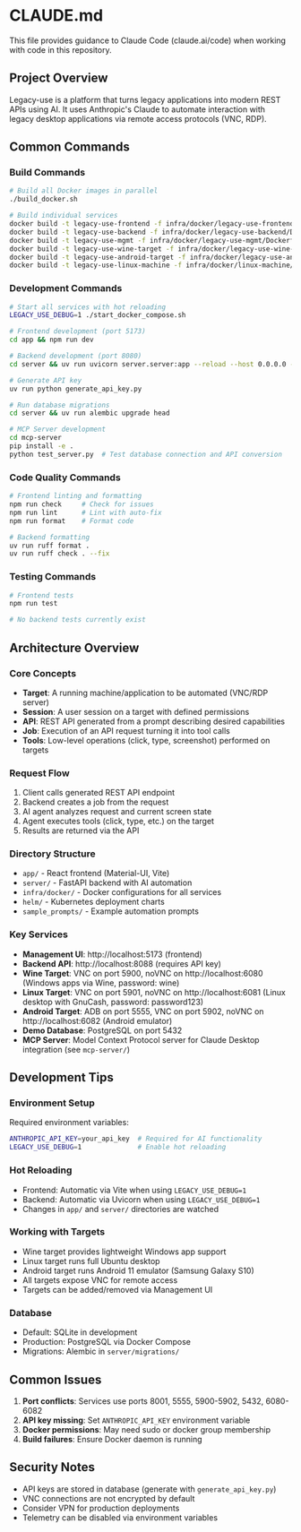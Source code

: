 # CLAUDE.md

This file provides guidance to Claude Code (claude.ai/code) when working with code in this repository.

## Project Overview

Legacy-use is a platform that turns legacy applications into modern REST APIs using AI. It uses Anthropic's Claude to automate interaction with legacy desktop applications via remote access protocols (VNC, RDP).

## Common Commands

### Build Commands
```bash
# Build all Docker images in parallel
./build_docker.sh

# Build individual services
docker build -t legacy-use-frontend -f infra/docker/legacy-use-frontend/Dockerfile .
docker build -t legacy-use-backend -f infra/docker/legacy-use-backend/Dockerfile .
docker build -t legacy-use-mgmt -f infra/docker/legacy-use-mgmt/Dockerfile .
docker build -t legacy-use-wine-target -f infra/docker/legacy-use-wine-target/Dockerfile .
docker build -t legacy-use-android-target -f infra/docker/legacy-use-android-target/Dockerfile .
docker build -t legacy-use-linux-machine -f infra/docker/linux-machine/Dockerfile .
```

### Development Commands
```bash
# Start all services with hot reloading
LEGACY_USE_DEBUG=1 ./start_docker_compose.sh

# Frontend development (port 5173)
cd app && npm run dev

# Backend development (port 8080)
cd server && uv run uvicorn server.server:app --reload --host 0.0.0.0 --port 8080

# Generate API key
uv run python generate_api_key.py

# Run database migrations
cd server && uv run alembic upgrade head

# MCP Server development
cd mcp-server
pip install -e .
python test_server.py  # Test database connection and API conversion
```

### Code Quality Commands
```bash
# Frontend linting and formatting
npm run check     # Check for issues
npm run lint      # Lint with auto-fix
npm run format    # Format code

# Backend formatting
uv run ruff format .
uv run ruff check . --fix
```

### Testing Commands
```bash
# Frontend tests
npm run test

# No backend tests currently exist
```

## Architecture Overview

### Core Concepts
- **Target**: A running machine/application to be automated (VNC/RDP server)
- **Session**: A user session on a target with defined permissions
- **API**: REST API generated from a prompt describing desired capabilities
- **Job**: Execution of an API request turning it into tool calls
- **Tools**: Low-level operations (click, type, screenshot) performed on targets

### Request Flow
1. Client calls generated REST API endpoint
2. Backend creates a job from the request
3. AI agent analyzes request and current screen state
4. Agent executes tools (click, type, etc.) on the target
5. Results are returned via the API

### Directory Structure
- `app/` - React frontend (Material-UI, Vite)
- `server/` - FastAPI backend with AI automation
- `infra/docker/` - Docker configurations for all services
- `helm/` - Kubernetes deployment charts
- `sample_prompts/` - Example automation prompts

### Key Services
- **Management UI**: http://localhost:5173 (frontend)
- **Backend API**: http://localhost:8088 (requires API key)
- **Wine Target**: VNC on port 5900, noVNC on http://localhost:6080 (Windows apps via Wine, password: wine)
- **Linux Target**: VNC on port 5901, noVNC on http://localhost:6081 (Linux desktop with GnuCash, password: password123)
- **Android Target**: ADB on port 5555, VNC on port 5902, noVNC on http://localhost:6082 (Android emulator)
- **Demo Database**: PostgreSQL on port 5432
- **MCP Server**: Model Context Protocol server for Claude Desktop integration (see `mcp-server/`)

## Development Tips

### Environment Setup
Required environment variables:
```bash
ANTHROPIC_API_KEY=your_api_key  # Required for AI functionality
LEGACY_USE_DEBUG=1              # Enable hot reloading
```

### Hot Reloading
- Frontend: Automatic via Vite when using `LEGACY_USE_DEBUG=1`
- Backend: Automatic via Uvicorn when using `LEGACY_USE_DEBUG=1`
- Changes in `app/` and `server/` directories are watched

### Working with Targets
- Wine target provides lightweight Windows app support
- Linux target runs full Ubuntu desktop
- Android target runs Android 11 emulator (Samsung Galaxy S10)
- All targets expose VNC for remote access
- Targets can be added/removed via Management UI

### Database
- Default: SQLite in development
- Production: PostgreSQL via Docker Compose
- Migrations: Alembic in `server/migrations/`

## Common Issues

1. **Port conflicts**: Services use ports 8001, 5555, 5900-5902, 5432, 6080-6082
2. **API key missing**: Set `ANTHROPIC_API_KEY` environment variable
3. **Docker permissions**: May need sudo or docker group membership
4. **Build failures**: Ensure Docker daemon is running

## Security Notes
- API keys are stored in database (generate with `generate_api_key.py`)
- VNC connections are not encrypted by default
- Consider VPN for production deployments
- Telemetry can be disabled via environment variables